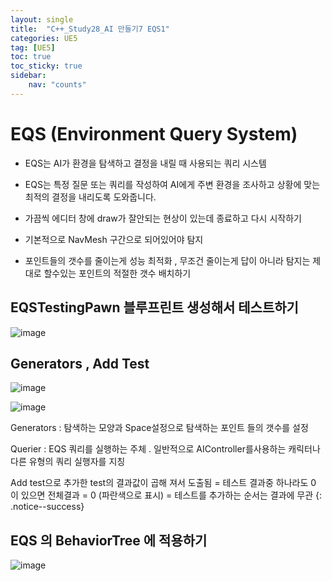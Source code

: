 ```yaml
---
layout: single
title:  "C++_Study28_AI 만들기7 EQS1"
categories: UE5
tag: [UE5]
toc: true
toc_sticky: true
sidebar:
    nav: "counts"
---
```


# EQS (Environment Query System)

* EQS는 AI가 환경을 탐색하고 결정을 내릴 때 사용되는 쿼리 시스템   
   
* EQS는 특정 질문 또는 쿼리를 작성하여 AI에게 주변 환경을 조사하고 상황에 맞는 최적의 결정을 내리도록 도와줍니다.

* 가끔씩 에디터 창에 draw가 잘안되는 현상이 있는데 종료하고 다시 시작하기

* 기본적으로 NavMesh 구간으로 되어있어야  탐지

* 포인트들의 갯수를 줄이는게 성능 최적화 , 무조건 줄이는게 답이 아니라 탐지는 제대로 할수있는 포인트의 적절한 갯수 배치하기



## EQSTestingPawn 블루프린트 생성해서 테스트하기 

![image](https://github.com/silverlnng/DatastructureStudy/assets/112385982/6f6c22c2-4fb4-4a19-ae76-50f52b9d48e2)




## Generators , Add Test

![image](https://github.com/silverlnng/DatastructureStudy/assets/112385982/bd060727-9d6b-4b9b-9d13-d615efe0c205)
   
![image](https://github.com/silverlnng/DatastructureStudy/assets/112385982/283c9ca0-8ed4-4d61-b7a5-f6436aed7fdf)
   
Generators : 탐색하는 모양과 Space설정으로 탐색하는 포인트 들의 갯수를 설정 
   
Querier : EQS 쿼리를 실행하는 주체 . 일반적으로 AIController를사용하는 캐릭터나 다른 유형의 쿼리 실행자를 지칭

Add test으로 추가한 test의 결과값이 곱해 져서 도출됨 
= 테스트 결과중 하나라도 0 이 있으면 전체결과 = 0 (파란색으로 표시) 
= 테스트를 추가하는 순서는 결과에 무관
{: .notice--success}
   

## EQS 의 BehaviorTree 에 적용하기
   
![image](https://github.com/silverlnng/DatastructureStudy/assets/112385982/0385c182-b33a-4773-a479-b27cb70413c4)
   
    

